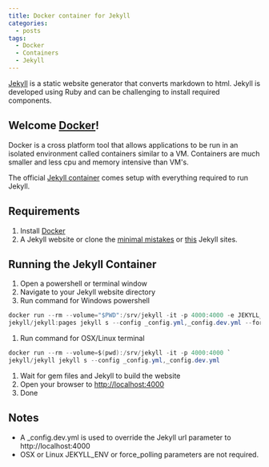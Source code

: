 ```yaml
---
title: Docker container for Jekyll 
categories:
  - posts
tags:
  - Docker
  - Containers
  - Jekyll
---
```


[Jekyll](https://jekyllrb.com/) is a static website generator that converts markdown to html. 
Jekyll is developed using Ruby and can be challenging to install required components.

## Welcome [Docker](https://www.docker.com/)! 

Docker is a cross platform tool that allows applications to be run in an
isolated environment called containers similar to a VM. Containers are much smaller and less
cpu and memory intensive than VM's.

The official [Jekyll container](https://github.com/jekyll/docker) comes setup with 
everything required to run Jekyll.

## Requirements

1. Install [Docker](https://www.docker.com/)
1. A Jekyll website or clone the [minimal mistakes](https://github.com/mmistakes/minimal-mistakes) or 
[this](https://github.com/dvkwong/devint) Jekyll sites.

## Running the Jekyll Container

1. Open a powershell or terminal window
1. Navigate to your Jekyll website directory
1. Run command for Windows powershell
```cs
docker run --rm --volume="$PWD":/srv/jekyll -it -p 4000:4000 -e JEKYLL_ENV=dev `
jekyll/jekyll:pages jekyll s --config _config.yml,_config.dev.yml --force_polling
```
1. Run command for OSX/Linux terminal
```cs
docker run --rm --volume=$(pwd):/srv/jekyll -it -p 4000:4000 `
jekyll/jekyll jekyll s --config _config.yml,_config.dev.yml
```
1. Wait for gem files and Jekyll to build the website
1. Open your browser to [http://localhost:4000](http://localhost:4000)
1. Done

## Notes

* A _config.dev.yml is used to override the Jekyll url parameter to http://localhost:4000
* OSX or Linux JEKYLL_ENV or force_polling parameters are not required.


